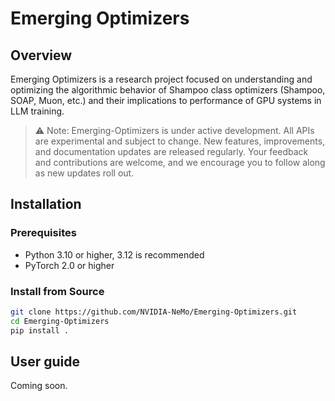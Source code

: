 # Emerging Optimizers

## Overview

Emerging Optimizers is a research project focused on understanding and optimizing the algorithmic behavior of Shampoo class optimizers (Shampoo, SOAP, Muon, etc.) and their implications to performance of GPU systems in LLM training.

> ⚠️ Note: Emerging-Optimizers is under active development. All APIs are experimental and subject to change. New features, improvements, and documentation updates are released regularly. Your feedback and contributions are welcome, and we encourage you to follow along as new updates roll out.


## Installation

### Prerequisites

- Python 3.10 or higher, 3.12 is recommended
- PyTorch 2.0 or higher

### Install from Source

```bash
git clone https://github.com/NVIDIA-NeMo/Emerging-Optimizers.git
cd Emerging-Optimizers
pip install .
```

## User guide

Coming soon.
